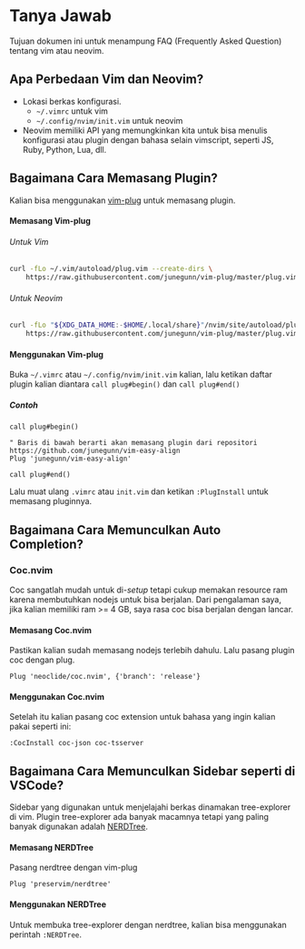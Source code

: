 # Tanya Jawab
Tujuan dokumen ini untuk menampung FAQ (Frequently Asked Question) tentang vim
atau neovim.

## Apa Perbedaan Vim dan Neovim?
- Lokasi berkas konfigurasi.
  - `~/.vimrc` untuk vim
  - `~/.config/nvim/init.vim` untuk neovim
- Neovim memiliki API yang memungkinkan kita untuk bisa menulis konfigurasi
atau plugin dengan bahasa selain vimscript, seperti JS, Ruby, Python, Lua, dll.

## Bagaimana Cara Memasang Plugin?
Kalian bisa menggunakan [vim-plug](https://github.com/junegunn/vim-plug) untuk
memasang plugin.

#### Memasang Vim-plug

###### Untuk Vim

```sh
curl -fLo ~/.vim/autoload/plug.vim --create-dirs \
    https://raw.githubusercontent.com/junegunn/vim-plug/master/plug.vim
```
###### Untuk Neovim

```sh
curl -fLo "${XDG_DATA_HOME:-$HOME/.local/share}"/nvim/site/autoload/plug.vim --create-dirs \
    https://raw.githubusercontent.com/junegunn/vim-plug/master/plug.vim
```

#### Menggunakan Vim-plug
Buka `~/.vimrc` atau `~/.config/nvim/init.vim` kalian, lalu ketikan daftar
plugin kalian diantara `call plug#begin()` dan `call plug#end()`

##### Contoh

```vim
call plug#begin()

" Baris di bawah berarti akan memasang plugin dari repositori https://github.com/junegunn/vim-easy-align
Plug 'junegunn/vim-easy-align'

call plug#end()
```

Lalu muat ulang `.vimrc` atau `init.vim` dan ketikan `:PlugInstall` untuk
memasang pluginnya.

## Bagaimana Cara Memunculkan Auto Completion?

### Coc.nvim
Coc sangatlah mudah untuk di-_setup_ tetapi cukup memakan resource ram karena
membutuhkan nodejs untuk bisa berjalan. Dari pengalaman saya, jika kalian
memiliki ram >= 4 GB, saya rasa coc bisa berjalan dengan lancar.

#### Memasang Coc.nvim
Pastikan kalian sudah memasang nodejs terlebih dahulu. Lalu pasang plugin coc
dengan plug.

```vim
Plug 'neoclide/coc.nvim', {'branch': 'release'}
```

#### Menggunakan Coc.nvim
Setelah itu kalian pasang coc extension untuk bahasa yang ingin kalian pakai
seperti ini:

```vim
:CocInstall coc-json coc-tsserver
```

## Bagaimana Cara Memunculkan Sidebar seperti di VSCode?
Sidebar yang digunakan untuk menjelajahi berkas dinamakan tree-explorer di vim. Plugin tree-explorer ada banyak macamnya tetapi yang paling banyak digunakan adalah [NERDTree](https://github.com/preservim/nerdtree).

#### Memasang NERDTree
Pasang nerdtree dengan vim-plug

```vim
Plug 'preservim/nerdtree'
```

#### Menggunakan NERDTree
Untuk membuka tree-explorer dengan nerdtree, kalian bisa menggunakan perintah `:NERDTree`.
